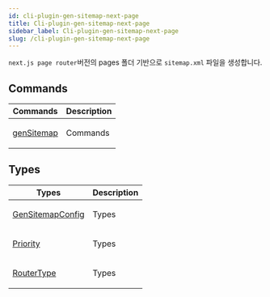 ```yaml
---
id: cli-plugin-gen-sitemap-next-page
title: Cli-plugin-gen-sitemap-next-page
sidebar_label: Cli-plugin-gen-sitemap-next-page
slug: /cli-plugin-gen-sitemap-next-page
---
```






`next.js page router`버전의 pages 폴더 기반으로 `sitemap.xml` 파일을 생성합니다.




## Commands

<table>
<thead>
<tr>
<th>Commands</th>
<th>Description</th>
</tr>
</thead>
<tbody>
<tr><td>

[genSitemap](./cli-plugin-gen-sitemap-next-page.gensitemap)

</td>


<td>

 Commands

</td></tr>
</tbody>
</table>



## Types

<table>
<thead>
<tr>
<th>Types</th>
<th>Description</th>
</tr>
</thead>
<tbody>
<tr><td>

[GenSitemapConfig](./cli-plugin-gen-sitemap-next-page.gensitemapconfig)

</td>


<td>

 Types

</td></tr>

<tr><td>

[Priority](./cli-plugin-gen-sitemap-next-page.priority)

</td>


<td>

 Types

</td></tr>

<tr><td>

[RouterType](./cli-plugin-gen-sitemap-next-page.routertype)

</td>


<td>

 Types

</td></tr>
</tbody>
</table>

